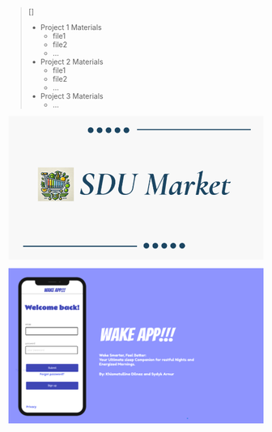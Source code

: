 
> [] 
> * Project 1 Materials
> 	* file1
> 	* file2
> 	* ...
> * Project 2 Materials
> 	* file1
> 	* file2
> 	* ...
> * Project 3 Materials
> 	*  ...

![Project Image](Project%202%20Materials/Image.png)

![Project Image](Project%203%20Materials/Image.png)
